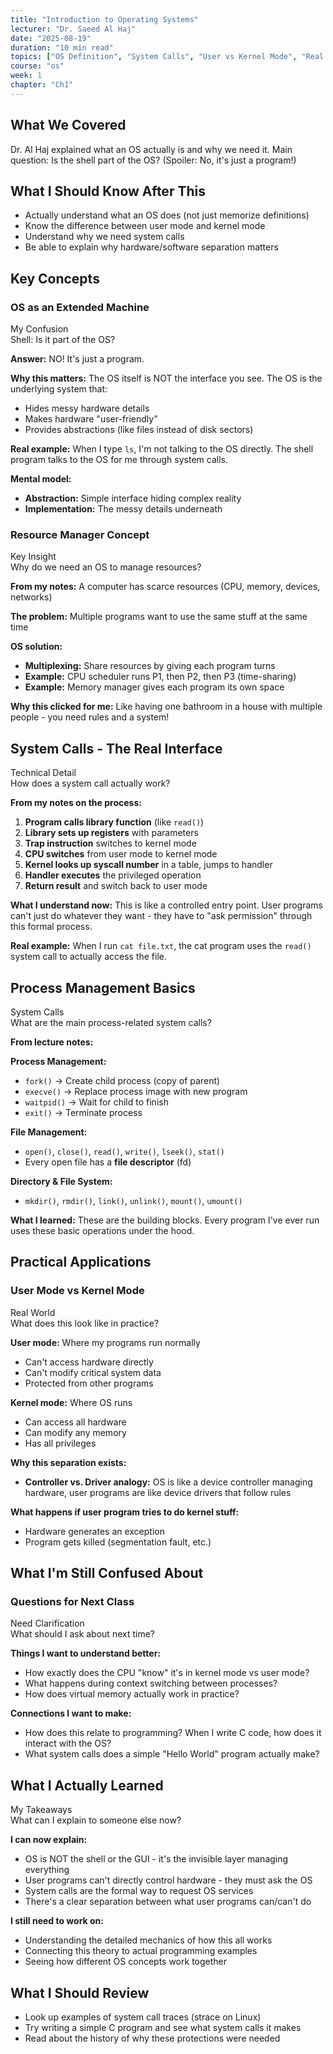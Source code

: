 ```yaml
---
title: "Introduction to Operating Systems"
lecturer: "Dr. Saeed Al Haj"
date: "2025-08-19"
duration: "10 min read"
topics: ["OS Definition", "System Calls", "User vs Kernel Mode", "Real Examples"]
course: "os"
week: 1
chapter: "Ch1"
---
```


<div class="overview-section">

## What We Covered
Dr. Al Haj explained what an OS actually is and why we need it. Main question: Is the shell part of the OS? (Spoiler: No, it's just a program!)

</div>

<div class="objectives-section">

## What I Should Know After This
- Actually understand what an OS does (not just memorize definitions)
- Know the difference between user mode and kernel mode
- Understand why we need system calls
- Be able to explain why hardware/software separation matters

</div>

## Key Concepts

### OS as an Extended Machine

<div class="question-block">
<div class="question-label">My Confusion</div>
<div class="question-text">Shell: Is it part of the OS?</div>

<div class="answer-content">

**Answer:** NO! It's just a program.

**Why this matters:** The OS itself is NOT the interface you see. The OS is the underlying system that:
- Hides messy hardware details
- Makes hardware "user-friendly" 
- Provides abstractions (like files instead of disk sectors)

**Real example:** When I type `ls`, I'm not talking to the OS directly. The shell program talks to the OS for me through system calls.

**Mental model:** 
- **Abstraction:** Simple interface hiding complex reality
- **Implementation:** The messy details underneath

</div>
</div>

### Resource Manager Concept

<div class="question-block">
<div class="question-label">Key Insight</div>
<div class="question-text">Why do we need an OS to manage resources?</div>

<div class="answer-content">

**From my notes:** A computer has scarce resources (CPU, memory, devices, networks)

**The problem:** Multiple programs want to use the same stuff at the same time

**OS solution:**
- **Multiplexing:** Share resources by giving each program turns
- **Example:** CPU scheduler runs P1, then P2, then P3 (time-sharing)
- **Example:** Memory manager gives each program its own space

**Why this clicked for me:** Like having one bathroom in a house with multiple people - you need rules and a system!

</div>
</div>

## System Calls - The Real Interface

<div class="question-block">
<div class="question-label">Technical Detail</div>
<div class="question-text">How does a system call actually work?</div>

<div class="answer-content">

**From my notes on the process:**

1. **Program calls library function** (like `read()`)
2. **Library sets up registers** with parameters
3. **Trap instruction** switches to kernel mode  
4. **CPU switches** from user mode to kernel mode
5. **Kernel looks up syscall number** in a table, jumps to handler
6. **Handler executes** the privileged operation
7. **Return result** and switch back to user mode

**What I understand now:** This is like a controlled entry point. User programs can't just do whatever they want - they have to "ask permission" through this formal process.

**Real example:** When I run `cat file.txt`, the cat program uses the `read()` system call to actually access the file.

</div>
</div>

## Process Management Basics

<div class="question-block">
<div class="question-label">System Calls</div>
<div class="question-text">What are the main process-related system calls?</div>

<div class="answer-content">

**From lecture notes:**

**Process Management:**
- `fork()` → Create child process (copy of parent)
- `execve()` → Replace process image with new program  
- `waitpid()` → Wait for child to finish
- `exit()` → Terminate process

**File Management:**
- `open()`, `close()`, `read()`, `write()`, `lseek()`, `stat()`
- Every open file has a **file descriptor** (fd)

**Directory & File System:**
- `mkdir()`, `rmdir()`, `link()`, `unlink()`, `mount()`, `umount()`

**What I learned:** These are the building blocks. Every program I've ever run uses these basic operations under the hood.

</div>
</div>

## Practical Applications

<div class="application-section">

### User Mode vs Kernel Mode

<div class="question-block">
<div class="question-label">Real World</div>
<div class="question-text">What does this look like in practice?</div>

<div class="answer-content">

**User mode:** Where my programs run normally
- Can't access hardware directly
- Can't modify critical system data
- Protected from other programs

**Kernel mode:** Where OS runs
- Can access all hardware
- Can modify any memory
- Has all privileges

**Why this separation exists:**
- **Controller vs. Driver analogy:** OS is like a device controller managing hardware, user programs are like device drivers that follow rules

**What happens if user program tries to do kernel stuff:** 
- Hardware generates an exception
- Program gets killed (segmentation fault, etc.)

</div>
</div>

</div>

## What I'm Still Confused About

<div class="problem-section">

### Questions for Next Class

<div class="question-block">
<div class="question-label">Need Clarification</div>
<div class="question-text">What should I ask about next time?</div>

<div class="answer-content">

**Things I want to understand better:**
- How exactly does the CPU "know" it's in kernel mode vs user mode?
- What happens during context switching between processes?
- How does virtual memory actually work in practice?

**Connections I want to make:**
- How does this relate to programming? When I write C code, how does it interact with the OS?
- What system calls does a simple "Hello World" program actually make?

</div>
</div>

</div>

<div class="summary-section">

## What I Actually Learned

<div class="question-block">
<div class="question-label">My Takeaways</div>
<div class="question-text">What can I explain to someone else now?</div>

<div class="answer-content">

**I can now explain:**
- OS is NOT the shell or the GUI - it's the invisible layer managing everything
- User programs can't directly control hardware - they must ask the OS
- System calls are the formal way to request OS services
- There's a clear separation between what user programs can/can't do

**I still need to work on:**
- Understanding the detailed mechanics of how this all works
- Connecting this theory to actual programming examples
- Seeing how different OS concepts work together

</div>
</div>

</div>

<div class="further-reading">

## What I Should Review
- Look up examples of system call traces (strace on Linux)
- Try writing a simple C program and see what system calls it makes
- Read about the history of why these protections were needed

</div>
